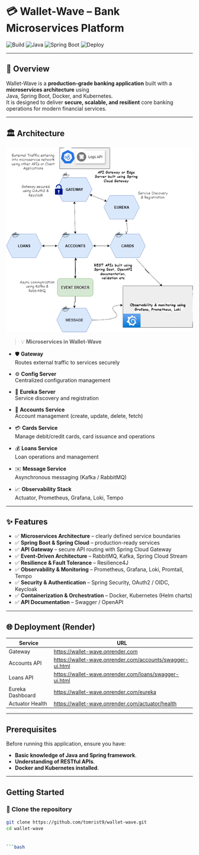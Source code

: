 # 💳 Wallet-Wave – Bank Microservices Platform

![Build](https://img.shields.io/github/actions/workflow/status/tomrist9/wallet-wave/ci.yml?branch=main)
![Java](https://img.shields.io/badge/Java-17%2B-blue)
![Spring Boot](https://img.shields.io/badge/Spring%20Boot-3-green)
![Deploy](https://img.shields.io/badge/Render-Deployed-success)

---

## 🏦 Overview

Wallet-Wave is a **production-grade banking application** built with a **microservices architecture** using  
Java, Spring Boot, Docker, and Kubernetes.  
It is designed to deliver **secure, scalable, and resilient** core banking operations for modern financial services.

---

## 🏛️ Architecture

![Architecture Diagram](screenshots/wallet-wave-architecture.png)

> 💡 **Microservices in Wallet-Wave**

- 🛡️ **Gateway**  
  Routes external traffic to services securely

- ⚙️ **Config Server**  
  Centralized configuration management

- 🔎 **Eureka Server**  
  Service discovery and registration

- 👤 **Accounts Service**  
  Account management (create, update, delete, fetch)

- 💳 **Cards Service**  
  Manage debit/credit cards, card issuance and operations

- 💰 **Loans Service**  
  Loan operations and management

- ✉️ **Message Service**  
  Asynchronous messaging (Kafka / RabbitMQ)

- 📈 **Observability Stack**  
  Actuator, Prometheus, Grafana, Loki, Tempo


---

## ✨ Features

- ✅ **Microservices Architecture** – clearly defined service boundaries  
- ✅ **Spring Boot & Spring Cloud** – production-ready services  
- ✅ **API Gateway** – secure API routing with Spring Cloud Gateway  
- ✅ **Event-Driven Architecture** – RabbitMQ, Kafka, Spring Cloud Stream  
- ✅ **Resilience & Fault Tolerance** – Resilience4J  
- ✅ **Observability & Monitoring** – Prometheus, Grafana, Loki, Promtail, Tempo  
- ✅ **Security & Authentication** – Spring Security, OAuth2 / OIDC, Keycloak  
- ✅ **Containerization & Orchestration** – Docker, Kubernetes (Helm charts)  
- ✅ **API Documentation** – Swagger / OpenAPI  

---

## 🌐 Deployment (Render)

| Service           | URL                                                                 |
|-------------------|---------------------------------------------------------------------|
| Gateway           | https://wallet-wave.onrender.com                                    |
| Accounts API      | https://wallet-wave.onrender.com/accounts/swagger-ui.html           |
| Loans API         | https://wallet-wave.onrender.com/loans/swagger-ui.html              |
| Eureka Dashboard  | https://wallet-wave.onrender.com/eureka                             |
| Actuator Health   | https://wallet-wave.onrender.com/actuator/health                    |

---

##  Prerequisites

Before running this application, ensure you have:

- **Basic knowledge of Java and Spring framework**.
- **Understanding of RESTful APIs**.
- **Docker and Kubernetes installed**.




---

##  Getting Started

### 🔹 Clone the repository
```bash
git clone https://github.com/tomrist9/wallet-wave.git
cd wallet-wave


```bash


